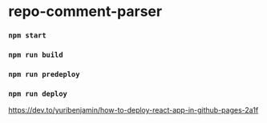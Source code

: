 # repo-comment-parser

### `npm start`
### `npm run build`
### `npm run predeploy`
### `npm run deploy`

https://dev.to/yuribenjamin/how-to-deploy-react-app-in-github-pages-2a1f
